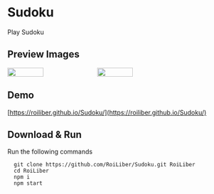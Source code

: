 # Sudoku
Play Sudoku

## Preview Images
<div style="display: flex; justify-content: space-around flex-wrap: wrap">
  <img src="https://i.ibb.co/qmBqQKq/Sudoku.png" width="40%"/>
  <img src="https://i.ibb.co/bsfGNFb/Sudoku-scores.png" width="40%"/>
</div>

## Demo
[https://roiliber.github.io/Sudoku/](https://roiliber.github.io/Sudoku/)

## Download & Run
Run the following commands
```
  git clone https://github.com/RoiLiber/Sudoku.git RoiLiber
  cd RoiLiber
  npm i
  npm start
```
